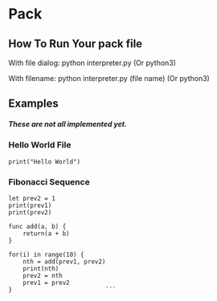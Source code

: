 # Pack
## How To Run Your pack file
With file dialog: python interpreter.py (Or python3)

With filename: python interpreter.py (file name) (Or python3)
## Examples
##### These are not all implemented yet.
### Hello World File
`
print("Hello World")
`

### Fibonacci Sequence

```let prev1 = 0              
let prev2 = 1              
print(prev1)               
print(prev2)               
                           
func add(a, b) {           
    return(a + b)          
}                          
                           
for(i) in range(10) {      
    nth = add(prev1, prev2)
    print(nth)             
    prev2 = nth            
    prev1 = prev2          
}                          ```
